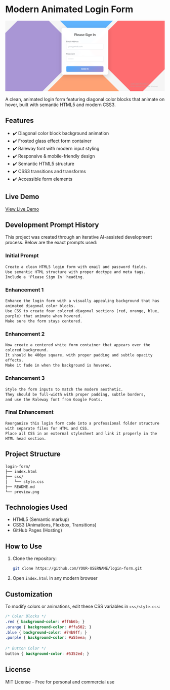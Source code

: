 # Modern Animated Login Form

![Login Form Preview](Form_Preview.png)

A clean, animated login form featuring diagonal color blocks that animate on hover, built with semantic HTML5 and modern CSS3.

## Features
- ✔️ Diagonal color block background animation
- ✔️ Frosted glass effect form container
- ✔️ Raleway font with modern input styling
- ✔️ Responsive & mobile-friendly design
- ✔️ Semantic HTML5 structure
- ✔️ CSS3 transitions and transforms
- ✔️ Accessible form elements

## Live Demo
[View Live Demo](https://EdmondGoddy.github.io/AI_Dev_LoginForm_1/)

## Development Prompt History

This project was created through an iterative AI-assisted development process. Below are the exact prompts used:

### Initial Prompt
```
Create a clean HTML5 login form with email and password fields. 
Use semantic HTML structure with proper doctype and meta tags. 
Include a 'Please Sign In' heading.
```

### Enhancement 1
```
Enhance the login form with a visually appealing background that has animated diagonal color blocks. 
Use CSS to create four colored diagonal sections (red, orange, blue, purple) that animate when hovered. 
Make sure the form stays centered.
```

### Enhancement 2
```
Now create a centered white form container that appears over the colored background. 
It should be 400px square, with proper padding and subtle opacity effects. 
Make it fade in when the background is hovered.
```

### Enhancement 3
```
Style the form inputs to match the modern aesthetic. 
They should be full-width with proper padding, subtle borders, 
and use the Raleway font from Google Fonts.
```

### Final Enhancement
```
Reorganize this login form code into a professional folder structure with separate files for HTML and CSS. 
Place all CSS in an external stylesheet and link it properly in the HTML head section.
```

## Project Structure
```
login-form/
├── index.html
├── css/
│   └── style.css
├── README.md
└── preview.png
```

## Technologies Used
- HTML5 (Semantic markup)
- CSS3 (Animations, Flexbox, Transitions)
- GitHub Pages (Hosting)

## How to Use
1. Clone the repository:
   ```bash
   git clone https://github.com/YOUR-USERNAME/login-form.git
   ```
2. Open `index.html` in any modern browser

## Customization
To modify colors or animations, edit these CSS variables in `css/style.css`:
```css
/* Color Blocks */
.red { background-color: #ff6b6b; }
.orange { background-color: #ffa502; }
.blue { background-color: #74b9ff; }
.purple { background-color: #a55eea; }

/* Button Color */
button { background-color: #5352ed; }
```

## License
MIT License - Free for personal and commercial use